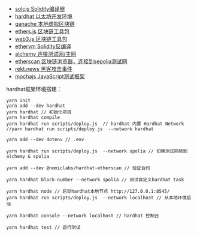 - [solcjs Solidity编译器](https://github.com/ethereum/solc-js)
- [hardhat 以太坊开发环境](https://hardhat.org/)
- [ganache 本地虚拟区块链](https://trufflesuite.com/ganache/)
- [ethers.js 区块链工具包](https://ethers.org/)
- [web3.js 区块链工具包](https://docs.web3js.org/)
- [ethervm Solidity反编译](https://ethervm.io/decompile)
- [alchemy 连接测试网/主网](https://www.alchemy.com/)
- [etherscan 区块链浏览器，连接到sepolia测试网](https://sepolia.etherscan.io/)
- [rekt.news 黑客攻击事件](https://rekt.news/leaderboard/)
- [mochajs JavaScript测试框架](https://mochajs.org/)


hardhat框架环境搭建：
```
yarn init
yarn add --dev hardhat
yarn hardhat // 初始化项目
yarn hardhat compile
yarn hardhat run scripts/deploy.js  // hardhat 内置 Hardhat Network
//yarn hardhat run scripts/deploy.js  --network hardhat

yarn add --dev dotenv // .env

yarn hardhat run scripts/deploy.js  --network spolia // 切换测试网络到 alchemy & spolia

yarn add --dev @nomiclabs/hardhat-etherscan // 验证合约

yarn hardhat block-number --network spolia // 测试自定义hardhat task

yarn hardhat node // 启动hardhat本地节点 http://127.0.0.1:8545/
yarn hardhat run scripts/deploy.js  --network localhost // 从本地环境启动

yarn hardhat console --network localhost // hardhat 控制台

yarn hardhat test // 运行测试
```